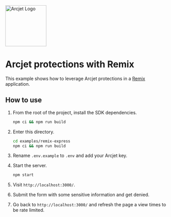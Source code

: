 <a href="https://arcjet.com" target="_arcjet-home">
  <picture>
    <source media="(prefers-color-scheme: dark)" srcset="https://arcjet.com/logo/arcjet-dark-lockup-voyage-horizontal.svg">
    <img src="https://arcjet.com/logo/arcjet-light-lockup-voyage-horizontal.svg" alt="Arcjet Logo" height="128" width="auto">
  </picture>
</a>

# Arcjet protections with Remix

This example shows how to leverage Arcjet protections in a
[Remix](https://remix.run/) application.

## How to use

1. From the root of the project, install the SDK dependencies.

   ```bash
   npm ci && npm run build
   ```

2. Enter this directory.

   ```bash
   cd examples/remix-express
   npm ci && npm run build
   ```

3. Rename `.env.example` to `.env` and add your Arcjet key.

4. Start the server.

   ```bash
   npm start
   ```

5. Visit `http://localhost:3000/`.

6. Submit the form with some sensitive information and get denied.

7. Go back to `http://localhost:3000/` and refresh the page a view times to be
   rate limited.
